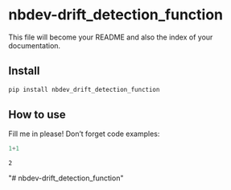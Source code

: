 # nbdev-drift_detection_function

<!-- WARNING: THIS FILE WAS AUTOGENERATED! DO NOT EDIT! -->

This file will become your README and also the index of your
documentation.

## Install

``` sh
pip install nbdev_drift_detection_function
```

## How to use

Fill me in please! Don’t forget code examples:

``` python
1+1
```

    2
"# nbdev-drift_detection_function" 
